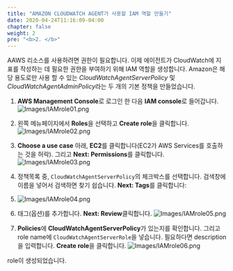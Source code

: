 ```yaml
---
title: "AMAZON CLOUDWATCH AGENT가 사용할 IAM 역할 만들기"
date: 2020-04-24T11:16:09-04:00
chapter: false
weight: 2
pre: "<b>2. </b>"
---
```


AAWS 리소스를 사용하려면 권한이 필요합니다. 이제 에이전트가 CloudWatch에 지표를 작성하는 데 필요한 권한을 부여하기 위해 IAM 역할을 생성합니다. Amazon은 해당 용도로만 사용 할 수 있는 *CloudWatchAgentServerPolicy* 및 *CloudWatchAgentAdminPolicy*라는 두 개의 기본 정책을 만들었습니다.


1. **AWS Management Console**로 로그인 한 다음 **IAM console**로 들어갑니다.
![Images/IAMrole01.png](/cost/200_aws_resource_optimization/Images/IAMrole01.png)

2. 왼쪽 메뉴페이지에서 **Roles**을 선택하고 **Create role**을 클릭합니다.
![Images/IAMrole02.png](/cost/200_aws_resource_optimization/Images/IAMrole02.png)

3. **Choose a use case** 아래, **EC2**를 클릭합니다(EC2가 AWS Services를 호출하는 것을 허락). 그리고 **Next: Permissions**를 클릭합니다.
![Images/IAMrole03.png](/cost/200_aws_resource_optimization/Images/IAMrole03.png)

4. 정책목록 중, `CloudWatchAgentServerPolicy`의 체크박스를 선택합니다. 검색창에 이름을 넣어서 검색하면 찾기 쉽습니다. **Next: Tags**를 클릭합니다:
4. ![Images/IAMrole04.png](/cost/200_aws_resource_optimization/Images/IAMrole04.png)

5. 태그(옵션)를 추가합니다. **Next: Review**클릭합니다.
![Images/IAMrole05.png](/cost/200_aws_resource_optimization/Images/IAMrole05.png)

6. **Policies**에 **CloudWatchAgentServerPolicy**가 있는지를 확인합니다. 그리고 role name에 `CloudWatchAgentServerRole`을 넣습니다. 필요하다면 description을 입력합니다. **Create role**을 클릭합니다.
![Images/IAMrole06.png](/cost/200_aws_resource_optimization/Images/IAMrole06.png)

role이 생성되었습니다.
